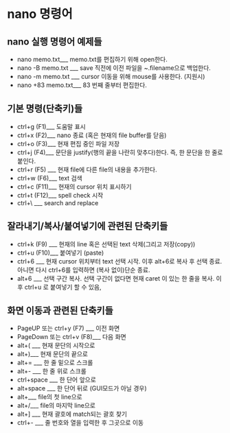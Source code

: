# nano 명령어

## nano 실행 명령어 예제들

- nano memo.txt___ memo.txt를 편집하기 위해 open한다.
- nano -B memo.txt ___ save 직전에 이전 파일을 ~.filename으로 백업한다.
- nano -m memo.txt ___ cursor 이동을 위해 mouse를 사용한다. (지원시)
- nano +83 memo.txt___ 83 번째 줄부터 편집한다.


## 기본 명령(단축키)들
- ctrl+g (F1)___ 도움말 표시
- ctrl+x (F2)___ nano 종료 (혹은 현재의 file buffer를 닫음)
- ctrl+o (F3)___ 현재 편집 중인 파일 저장
- ctrl+j (F4)___ 문단을 justify(행의 끝을 나란히 맞추다)한다. 즉, 한 문단을 한 줄로 붙인다.
- ctrl+r (F5) ___ 현재 file에 다른 file의 내용을 추가한다.
- ctrl+w (F6)___ text 검색
- ctrl+c (F11)___ 현재의 cursor 위치 표시하기
- ctrl+t (F12)___ spell check 시작
- ctrl+\ ___ search and replace


## 잘라내기/복사/붙여넣기에 관련된 단축키들
- ctrl+k (F9) ___ 현재의 line 혹은 선택된 text 삭제(그리고 저장(copy))
- ctrl+u (F10)___  붙여넣기 (paste)
- ctrl+6  ___ 현재 cursor 위치부터 text 선택 시작. 이후 alt+6로 복사 후 선택 종료. 아니면 다시 ctrl+6를 입력하면 (복사 없이)단순 종료.
- alt+6 ___ 선택 구간 복사. 선택 구간이 없다면 현재 caret 이 있는 한 줄을 복사. 이후 ctrl+u 로 붙여넣기 할 수 있음,



## 화면 이동과 관련된 단축키들 
- PageUP 또는 ctrl+y (F7) ___ 이전 화면
- PageDown 또는 ctrl+v (F8)___ 다음 화면
- alt+( ___ 현재 문단의 시작으로
- alt+)___ 현재 문단의 끝으로
- alt+= ___ 한 줄 밑으로 스크롤
- alt+- ___ 한 줄 위로 스크롤
- ctrl+space ___ 한 단어 앞으로
- alt+space ___ 한 단어 뒤로 (GUI모드가 아닐 경우)
- alt+\___ file의 첫 line으로
- alt+/___ file의 마지막 line으로
- alt+] ___ 현재 괄호에 match되는 괄호 찾기
- ctrl+- ___ 줄 번호와  열을 입력한 후 그곳으로 이동

